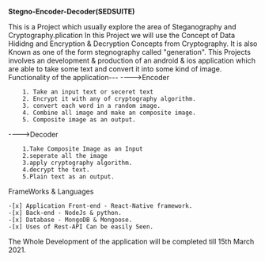 **Stegno-Encoder-Decoder(SEDSUITE)**

This is a Project which usually explore the area of Steganography and Cryptography.plication In this Project we will use the Concept of Data Hididng and Encryption & Decryption Concepts from Cryptography. It is also Known as one of the form stegnography called "generation". This Projects involves an development & production of an android & ios application which are able to take some text and convert it into some kind of image.
Functionality of the application---
---->Encoder

        1. Take an input text or seceret text
        2. Encrypt it with any of cryptography algorithm.
        3. convert each word in a random image.
        4. Combine all image and make an composite image.
        5. Composite image as an output.

---->Decoder

        1.Take Composite Image as an Input
        2.seperate all the image 
        3.apply cryptography algorithm.
        4.decrypt the text.
        5.Plain text as an output.

FrameWorks & Languages

    -[x] Application Front-end - React-Native framework.
    -[x] Back-end - NodeJs & python.
    -[x] Database - MongoDB & Mongoose.
    -[x] Uses of Rest-API Can be easily Seen.

The Whole Development of the application will be completed till 15th March 2021.
